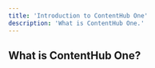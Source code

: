 ```yaml
---
title: 'Introduction to ContentHub One'
description: 'What is ContentHub One.'
---
```


## What is ContentHub One?
